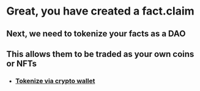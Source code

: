 # Great, you have created a fact.claim

## Next, we need to tokenize your facts as a DAO

## This allows them to be traded as your own coins or NFTs

- ### [Tokenize via crypto wallet](/identify/token)


